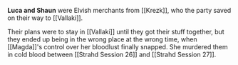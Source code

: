 **Luca and Shaun** were Elvish merchants from [[Krezk]], who the party saved on their way to [[Vallaki]].

Their plans were to stay in [[Vallaki]] until they got their stuff together, but they ended up being in the wrong place at the wrong time, when [[Magda]]'s control over her bloodlust finally snapped. She murdered them in cold blood between [[Strahd Session 26]] and [[Strahd Session 27]].